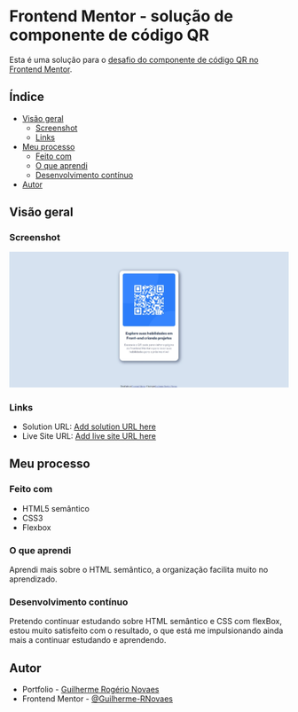 # Frontend Mentor - solução de componente de código QR

Esta é uma solução para o [desafio do componente de código QR no Frontend Mentor](https://www.frontendmentor.io/challenges/qr-code-component-iux_sIO_H).


## Índice

- [Visão geral](#visão-geral)
  - [Screenshot](#screenshot)
  - [Links](#links)
- [Meu processo](#meu-processo)
  - [Feito com](#feito-com)
  - [O que aprendi](#o-que-aprendi)
  - [Desenvolvimento contínuo](#Desenvolvimento-contínuo)
- [Autor](#autor)


## Visão geral

### Screenshot

![](src/design/desktop-design.jpg)

### Links

- Solution URL: [Add solution URL here](https://your-solution-url.com)
- Live Site URL: [Add live site URL here](https://guilherme-rnovaes.github.io/componente-qr-code/)


## Meu processo

### Feito com

- HTML5 semântico
- CSS3
- Flexbox

### O que aprendi

Aprendi mais sobre o HTML semântico, a organização facilita muito no aprendizado.

###  Desenvolvimento contínuo

Pretendo continuar estudando sobre HTML semântico e CSS com flexBox, estou muito satisfeito com o resultado, o que está me impulsionando ainda mais a continuar estudando e aprendendo.


## Autor

- Portfolio - [Guilherme Rogério Novaes](https://guilherme-rnovaes.github.io/Portfolio-Guilherme/)
- Frontend Mentor - [@Guilherme-RNovaes](https://www.frontendmentor.io/profile/Guilherme-RNovaes)